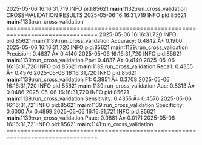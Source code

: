 2025-05-06 16:16:31,719 INFO     pid:85621 __main__:1132:run_cross_validation CROSS-VALIDATION RESULTS
2025-05-06 16:16:31,719 INFO     pid:85621 __main__:1133:run_cross_validation ================================================================================
2025-05-06 16:16:31,720 INFO     pid:85621 __main__:1139:run_cross_validation Accuracy: 0.4842 Â± 0.1900
2025-05-06 16:16:31,720 INFO     pid:85621 __main__:1139:run_cross_validation Precision: 0.4837 Â± 0.4140
2025-05-06 16:16:31,720 INFO     pid:85621 __main__:1139:run_cross_validation Ppv: 0.4837 Â± 0.4140
2025-05-06 16:16:31,720 INFO     pid:85621 __main__:1139:run_cross_validation Recall: 0.4355 Â± 0.4576
2025-05-06 16:16:31,720 INFO     pid:85621 __main__:1139:run_cross_validation F1: 0.3951 Â± 0.3708
2025-05-06 16:16:31,720 INFO     pid:85621 __main__:1139:run_cross_validation Auc: 0.8313 Â± 0.0486
2025-05-06 16:16:31,720 INFO     pid:85621 __main__:1139:run_cross_validation Sensitivity: 0.4355 Â± 0.4576
2025-05-06 16:16:31,721 INFO     pid:85621 __main__:1139:run_cross_validation Specificity: 0.6000 Â± 0.4899
2025-05-06 16:16:31,721 INFO     pid:85621 __main__:1139:run_cross_validation Pauc: 0.0881 Â± 0.0171
2025-05-06 16:16:31,721 INFO     pid:85621 __main__:1141:run_cross_validation ================================================================================

